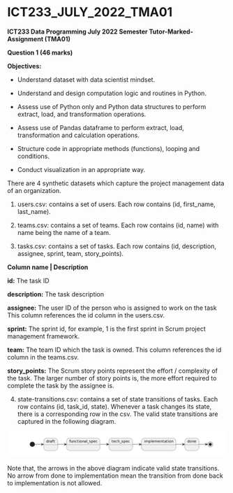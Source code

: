 # ICT233_JULY_2022_TMA01

**ICT233 Data Programming July 2022 Semester Tutor-Marked-Assignment (TMA01)**

**Question 1 (46 marks)**

**Objectives:**
+ Understand dataset with data scientist mindset.

+ Understand and design computation logic and routines in Python.

+ Assess use of Python only and Python data structures to perform extract, load, and transformation operations.

+ Assess use of Pandas dataframe to perform extract, load, transformation and calculation operations.

+ Structure code in appropriate methods (functions), looping and conditions.

+ Conduct visualization in an appropriate way.

There are 4 synthetic datasets which capture the project management data of an organization.

1. users.csv: contains a set of users. Each row contains (id, first_name, last_name).

2. teams.csv: contains a set of teams. Each row contains (id, name) with name being the name of a team.

3. tasks.csv: contains a set of tasks. Each row contains (id, description, assignee, sprint, team, story_points).

**Column name | Description**

**id:** The task ID

**description:** The task description

**assignee:** The user ID of the person who is assigned to work on the task This column references the id column in the users.csv.

**sprint:** The sprint id, for example, 1 is the first sprint in Scrum project management framework.

**team:** The team ID which the task is owned. This column references the id column in the teams.csv.

**story_points:** The Scrum story points represent the effort / complexity of the task. The larger number of story points is, the more effort required to complete the task by the assignee is.


4. state-transitions.csv: contains a set of state transitions of tasks. Each row contains (id, task_id, state). Whenever a task changes its state, there is a corresponding row in the csv. The valid state transitions are captured in the following diagram.

![alt text](https://github.com/Born2Student/ICT233_JULY_2022_TMA01/blob/main/Task_State_Change_Diagram.png?raw=true)

Note that, the arrows in the above diagram indicate valid state transitions. No arrow from done to implementation mean the transition from done back to implementation is not allowed.



